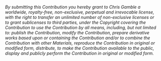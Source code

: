 


*By submitting this Contribution you hereby grant to Chris Gamble a worldwide, royalty-free, non-exclusive, perpetual and irrevocable license, with the right to transfer an unlimited number of non-exclusive licenses or to grant sublicenses to third parties, under the Copyright covering the Contribution to use the Contribution by all means, including, but not limited to: publish the Contribution, modify the Contribution, prepare derivative works based upon or containing the Contribution and/or to combine the Contribution with other Materials, reproduce the Contribution in original or modified form, distribute, to make the Contribution available to the public, display and publicly perform the Contribution in original or modified form.*
